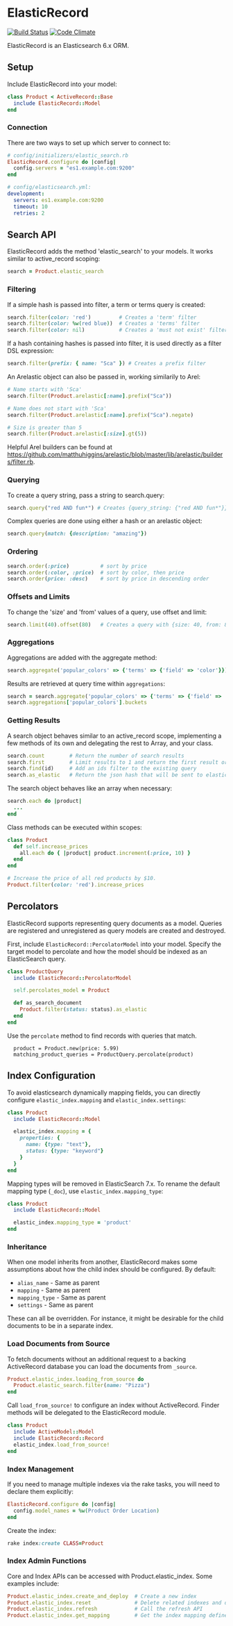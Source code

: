 # ElasticRecord #
[![Build Status](https://secure.travis-ci.org/data-axle/elastic_record.png?rvm=2.0.0)](http://travis-ci.org/data-axle/elastic_record)
[![Code Climate](https://codeclimate.com/github/data-axle/elastic_record.png)](https://codeclimate.com/github/data-axle/elastic_record)

ElasticRecord is an Elasticsearch 6.x ORM.

## Setup ##

Include ElasticRecord into your model:

```ruby
class Product < ActiveRecord::Base
  include ElasticRecord::Model
end
```

### Connection ###

There are two ways to set up which server to connect to:

```ruby
# config/initializers/elastic_search.rb
ElasticRecord.configure do |config|
  config.servers = "es1.example.com:9200"
end
```

```yaml
# config/elasticsearch.yml:
development:
  servers: es1.example.com:9200
  timeout: 10
  retries: 2
```

## Search API ##

ElasticRecord adds the method 'elastic_search' to your models. It works similar to active_record scoping:

```ruby
search = Product.elastic_search
```

### Filtering ###

If a simple hash is passed into filter, a term or terms query is created:

```ruby
search.filter(color: 'red')         # Creates a 'term' filter
search.filter(color: %w(red blue))  # Creates a 'terms' filter
search.filter(color: nil)           # Creates a 'must not exist' filter
```

If a hash containing hashes is passed into filter, it is used directly as a filter DSL expression:

```ruby
search.filter(prefix: { name: "Sca" }) # Creates a prefix filter
```

An Arelastic object can also be passed in, working similarily to Arel:

```ruby
# Name starts with 'Sca'
search.filter(Product.arelastic[:name].prefix("Sca"))

# Name does not start with 'Sca'
search.filter(Product.arelastic[:name].prefix("Sca").negate)

# Size is greater than 5
search.filter(Product.arelastic[:size].gt(5))
```

Helpful Arel builders can be found at https://github.com/matthuhiggins/arelastic/blob/master/lib/arelastic/builders/filter.rb.

### Querying ###

To create a query string, pass a string to search.query:

```ruby
search.query("red AND fun*") # Creates {query_string: {"red AND fun*"}}
```

Complex queries are done using either a hash or an arelastic object:

```ruby
search.query(match: {description: "amazing"})
```

### Ordering ###

```ruby
search.order(:price)          # sort by price
search.order(:color, :price)  # sort by color, then price
search.order(price: :desc)    # sort by price in descending order
```

### Offsets and Limits ###

To change the 'size' and 'from' values of a query, use offset and limit:

```ruby
search.limit(40).offset(80)   # Creates a query with {size: 40, from: 80}
```

### Aggregations ###

Aggregations are added with the aggregate method:

```ruby
search.aggregate('popular_colors' => {'terms' => {'field' => 'color'}})
```

Results are retrieved at query time within `aggregations`:

```ruby
search = search.aggregate('popular_colors' => {'terms' => {'field' => 'color'}})
search.aggregations['popular_colors'].buckets
```

### Getting Results ###

A search object behaves similar to an active_record scope, implementing a few methods of its own and delegating the rest to Array, and your class.

```ruby
search.count        # Return the number of search results
search.first        # Limit results to 1 and return the first result or nil
search.find(id)     # Add an ids filter to the existing query
search.as_elastic   # Return the json hash that will be sent to elastic search.
```

The search object behaves like an array when necessary:

```ruby
search.each do |product|
  ...
end
```

Class methods can be executed within scopes:

```ruby
class Product
  def self.increase_prices
    all.each do { |product| product.increment(:price, 10) }
  end
end

# Increase the price of all red products by $10.
Product.filter(color: 'red').increase_prices
```

## Percolators ##

ElasticRecord supports representing query documents as a model.  Queries are registered and unregistered as query models are created and destroyed.

First, include `ElasticRecord::PercolatorModel` into your model.  Specify the target model to percolate and how the model should be indexed as an ElasticSearch query.

```ruby
class ProductQuery
  include ElasticRecord::PercolatorModel

  self.percolates_model = Product

  def as_search_document
    Product.filter(status: status).as_elastic
  end
end
```

Use the `percolate` method to find records with queries that match.

```
  product = Product.new(price: 5.99)
  matching_product_queries = ProductQuery.percolate(product)
```

## Index Configuration

To avoid elasticsearch dynamically mapping fields, you can directly configure `elastic_index.mapping`
and `elastic_index.settings`:

```ruby
class Product
  include ElasticRecord::Model

  elastic_index.mapping = {
    properties: {
      name: {type: "text"},
      status: {type: "keyword"}
    }
  }
end
```

Mapping types will be removed in ElasticSearch 7.x.  To rename the default mapping type (`_doc`), use `elastic_index.mapping_type`:

```ruby
class Product
  include ElasticRecord::Model

  elastic_index.mapping_type = 'product'
end
```

### Inheritance

When one model inherits from another, ElasticRecord makes some assumptions about how the child index should be configured.  By default:

* `alias_name` - Same as parent
* `mapping` - Same as parent
* `mapping_type` - Same as parent
* `settings` - Same as parent

These can all be overridden.  For instance, it might be desirable for the child documents to be in a separate index.

### Load Documents from Source

To fetch documents without an additional request to a backing ActiveRecord database you can load the documents from `_source`.

```ruby
Product.elastic_index.loading_from_source do
  Product.elastic_search.filter(name: "Pizza")
end

```

Call `load_from_source!` to configure an index without ActiveRecord. Finder methods will be
delegated to the ElasticRecord module.

```ruby
class Product
  include ActiveModel::Model
  include ElasticRecord::Record
  elastic_index.load_from_source!
end
```

### Index Management ###

If you need to manage multiple indexes via the rake tasks, you will need to declare them explicitly:

```ruby
ElasticRecord.configure do |config|
  config.model_names = %w(Product Order Location)
end
```

Create the index:

```ruby
rake index:create CLASS=Product
```

### Index Admin Functions ###

Core and Index APIs can be accessed with Product.elastic_index. Some examples include:

```ruby
Product.elastic_index.create_and_deploy  # Create a new index
Product.elastic_index.reset              # Delete related indexes and deploy a new one
Product.elastic_index.refresh            # Call the refresh API
Product.elastic_index.get_mapping        # Get the index mapping defined by elastic search
```
